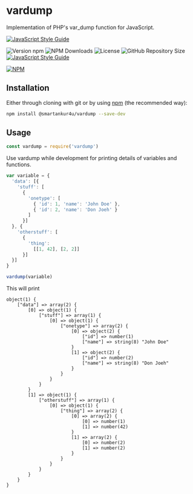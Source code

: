 # vardump
Implementation of PHP's var_dump function for JavaScript.

[![JavaScript Style Guide](https://cdn.rawgit.com/standard/standard/master/badge.svg)](https://github.com/standard/standard)

![Version npm](https://img.shields.io/npm/v/@smartankur4u/vardump.svg?style=for-the-badge)
![NPM Downloads](https://img.shields.io/npm/dt/@smartankur4u/vardump.svg?style=for-the-badge)
![License](https://img.shields.io/npm/l/@smartankur4u/vardump.svg?style=for-the-badge)
![GitHub Repository Size](https://img.shields.io/github/repo-size/smartankur4u/vardump.svg?style=for-the-badge)
[![JavaScript Style Guide](https://img.shields.io/badge/code_style-standard-brightgreen.svg?style=for-the-badge)](https://standardjs.com)

[![NPM](https://nodei.co/npm/@smartankur4u/vardump.png?downloads=true&downloadRank=true)](https://nodei.co/npm/@smartankur4u/vardump/)


## Installation

Either through cloning with git or by using [npm](http://npmjs.org) (the recommended way):

```bash
npm install @smartankur4u/vardump --save-dev
```


## Usage

```js
const vardump = require('vardump')
```

Use vardump while development for printing details of variables and functions.

```js
var variable = {
  'data': [{
    'stuff': [
      {
        'onetype': [
          { 'id': 1, 'name': 'John Doe' },
          { 'id': 2, 'name': 'Don Joeh' }
        ]
      }]
  }, {
    'otherstuff': [
      {
        'thing':
          [[1, 42], [2, 2]]
      }]
  }]
}

vardump(variable)
```
This will print 

```
object(1) {
    ["data"] => array(2) {
        [0] => object(1) {
            ["stuff"] => array(1) {
                [0] => object(1) {
                    ["onetype"] => array(2) {
                        [0] => object(2) {
                            ["id"] => number(1)
                            ["name"] => string(8) "John Doe"
                        }
                        [1] => object(2) {
                            ["id"] => number(2)
                            ["name"] => string(8) "Don Joeh"
                        }
                    }
                }
            }
        }
        [1] => object(1) {
            ["otherstuff"] => array(1) {
                [0] => object(1) {
                    ["thing"] => array(2) {
                        [0] => array(2) {
                            [0] => number(1)
                            [1] => number(42)
                        }
                        [1] => array(2) {
                            [0] => number(2)
                            [1] => number(2)
                        }
                    }
                }
            }
        }
    }
}


```
